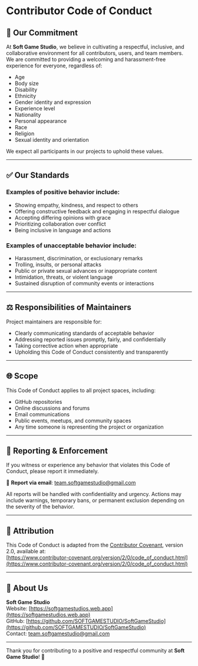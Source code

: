 # Contributor Code of Conduct

## 👥 Our Commitment

At **Soft Game Studio**, we believe in cultivating a respectful, inclusive, and collaborative environment for all contributors, users, and team members. We are committed to providing a welcoming and harassment-free experience for everyone, regardless of:

- Age
- Body size
- Disability
- Ethnicity
- Gender identity and expression
- Experience level
- Nationality
- Personal appearance
- Race
- Religion
- Sexual identity and orientation

We expect all participants in our projects to uphold these values.

---

## ✅ Our Standards

### Examples of positive behavior include:

- Showing empathy, kindness, and respect to others
- Offering constructive feedback and engaging in respectful dialogue
- Accepting differing opinions with grace
- Prioritizing collaboration over conflict
- Being inclusive in language and actions

### Examples of unacceptable behavior include:

- Harassment, discrimination, or exclusionary remarks
- Trolling, insults, or personal attacks
- Public or private sexual advances or inappropriate content
- Intimidation, threats, or violent language
- Sustained disruption of community events or interactions

---

## ⚖️ Responsibilities of Maintainers

Project maintainers are responsible for:

- Clearly communicating standards of acceptable behavior
- Addressing reported issues promptly, fairly, and confidentially
- Taking corrective action when appropriate
- Upholding this Code of Conduct consistently and transparently

---

## 🌐 Scope

This Code of Conduct applies to all project spaces, including:

- GitHub repositories
- Online discussions and forums
- Email communications
- Public events, meetups, and community spaces
- Any time someone is representing the project or organization

---

## 🚨 Reporting & Enforcement

If you witness or experience any behavior that violates this Code of Conduct, please report it immediately.

📧 **Report via email**: [team.softgamestudio@gmail.com](mailto:team.softgamestudio@gmail.com)

All reports will be handled with confidentiality and urgency. Actions may include warnings, temporary bans, or permanent exclusion depending on the severity of the behavior.

---

## 📄 Attribution

This Code of Conduct is adapted from the [Contributor Covenant](https://www.contributor-covenant.org/), version 2.0, available at:  
[https://www.contributor-covenant.org/version/2/0/code_of_conduct.html](https://www.contributor-covenant.org/version/2/0/code_of_conduct.html)

---

## 🔗 About Us

**Soft Game Studio**  
Website: [https://softgamestudios.web.app](https://softgamestudios.web.app)  
GitHub: [https://github.com/SOFTGAMESTUDIO/SoftGameStudio](https://github.com/SOFTGAMESTUDIO/SoftGameStudio)  
Contact: [team.softgamestudio@gmail.com](mailto:team.softgamestudio@gmail.com)

---

Thank you for contributing to a positive and respectful community at **Soft Game Studio**! 🌟
